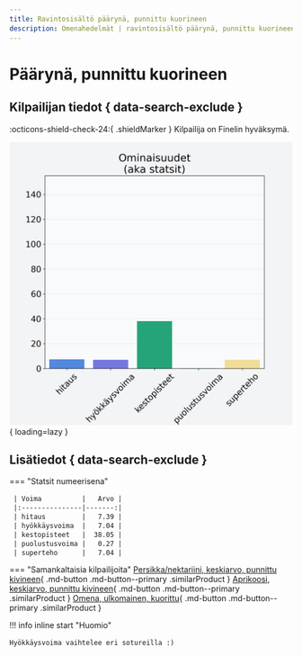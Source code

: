 ```yaml
---
title: Ravintosisältö päärynä, punnittu kuorineen
description: Omenahedelmät | ravintosisältö päärynä, punnittu kuorineen
---
```


# Päärynä, punnittu kuorineen


## Kilpailijan tiedot { data-search-exclude }

:octicons-shield-check-24:{ .shieldMarker } Kilpailija on Finelin hyväksymä.

![Päärynä, punnittu kuorineen](./images/paaryna-punnittu-kuorineen.png){ loading=lazy }

## Lisätiedot { data-search-exclude }
=== "Statsit numeerisena"

     | Voima          |   Arvo |
     |:---------------|-------:|
     | hitaus         |   7.39 |
     | hyökkäysvoima  |   7.04 |
     | kestopisteet   |  38.05 |
     | puolustusvoima |   0.27 |
     | superteho      |   7.04 |

=== "Samankaltaisia kilpailijoita"
    [Persikka/nektariini, keskiarvo, punnittu kivineen](/persikka-nektariini-keskiarvo-punnittu-kivineen){ .md-button .md-button--primary .similarProduct }
    [Aprikoosi, keskiarvo, punnittu kivineen](/aprikoosi-keskiarvo-punnittu-kivineen){ .md-button .md-button--primary .similarProduct }
    [Omena, ulkomainen, kuorittu](/omena-ulkomainen-kuorittu){ .md-button .md-button--primary .similarProduct }

!!! info inline start "Huomio"

    Hyökkäysvoima vaihtelee eri sotureilla :)
